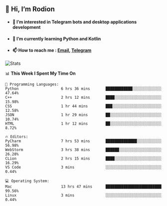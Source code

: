 ## 👋 Hi, I’m Rodion
- #### 👀 I’m interested in Telegram bots and desktop applications development
- #### 🌱 I’m currently learning Python and Kotlin
- #### 📫 How to reach me : [Email](mailto:me@lavn.ml), [Telegram](https://t.me/fast_geek)

![Stats](https://github-readme-stats.vercel.app/api?username=rodion-gudz&show_icons=true&theme=github_dark&hide_border=true&hide=issues&count_private=true&layout=compact)


<!--START_SECTION:waka-->
📊 **This Week I Spent My Time On** 

```text
💬 Programming Languages: 
Python                   6 hrs 36 mins       ████████████░░░░░░░░░░░░░   47.64% 
C++                      2 hrs 12 mins       ████░░░░░░░░░░░░░░░░░░░░░   15.98% 
CSS                      1 hr 44 mins        ███░░░░░░░░░░░░░░░░░░░░░░   12.58% 
JSON                     1 hr 29 mins        ██░░░░░░░░░░░░░░░░░░░░░░░   10.74% 
HTML                     1 hr 12 mins        ██░░░░░░░░░░░░░░░░░░░░░░░   8.72%

🔥 Editors: 
PyCharm                  7 hrs 53 mins       ██████████████░░░░░░░░░░░   56.98% 
WebStorm                 3 hrs 38 mins       ██████░░░░░░░░░░░░░░░░░░░   26.28% 
CLion                    2 hrs 15 mins       ████░░░░░░░░░░░░░░░░░░░░░   16.29% 
VS Code                  3 mins              ░░░░░░░░░░░░░░░░░░░░░░░░░   0.44%

💻 Operating System: 
Mac                      13 hrs 47 mins      █████████████████████████   99.56% 
Linux                    3 mins              ░░░░░░░░░░░░░░░░░░░░░░░░░   0.44%

```


<!--END_SECTION:waka-->
